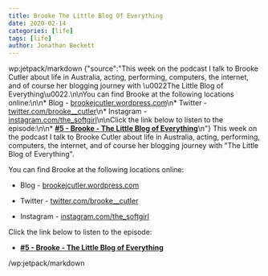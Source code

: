 ```yaml
---
title: Brooke The Little Blog Of Everything
date: 2020-02-14
categories: [life]
tags: [life]
author: Jonathan Beckett
---
```


wp:jetpack/markdown {"source":"This week on the podcast I talk to Brooke Cutler about life in Australia, acting, performing, computers, the internet, and of course her blogging journey with \u0022The Little Blog of Everything\u0022.\n\nYou can find Brooke at the following locations online:\n\n* Blog - [brookejcutler.wordpress.com](https:\/\/brookejcutler.wordpress.com)\n* Twitter - [twitter.com\/brooke\_\_cutler](https:\/\/twitter.com\/brooke\_\_cutler)\n* Instagram - [instagram.com\/the\_softgirl](https:\/\/instagram.com\/the\_softgirl)\n\nClick the link below to listen to the episode:\n\n* **[#5 - Brooke - The Little Blog of Everything](https:\/\/anchor.fm\/jonbeckett\/episodes\/5\u002d\u002d-Brooke-Cutler\u002d\u002d-The-Little-Blog-of-Everything-eau6lj\/a-a1hjfp0)**\n"}  This week on the podcast I talk to Brooke Cutler about life in Australia, acting, performing, computers, the internet, and of course her blogging journey with "The Little Blog of Everything".

You can find Brooke at the following locations online:

* Blog - [brookejcutler.wordpress.com](https://brookejcutler.wordpress.com)

* Twitter - [twitter.com/brooke\_\_cutler](https://twitter.com/brooke__cutler)

* Instagram - [instagram.com/the\_softgirl](https://instagram.com/the_softgirl)

Click the link below to listen to the episode:

* **[#5 - Brooke - The Little Blog of Everything](https://anchor.fm/jonbeckett/episodes/5---Brooke-Cutler---The-Little-Blog-of-Everything-eau6lj/a-a1hjfp0)**

/wp:jetpack/markdown 